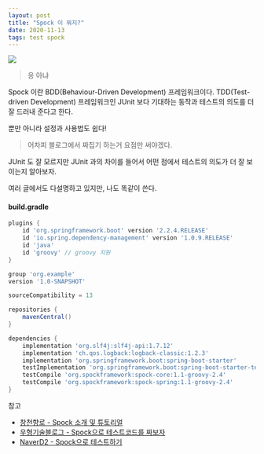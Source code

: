 ```yaml
---
layout: post
title: "Spock 이 뭐지?"
date: 2020-11-13
tags: test spock
---
```



<img src="#" post-src="2020-11-13-about-spock.jpg">

> 응 아냐

Spock 이란 BDD(Behaviour-Driven Development) 프레임워크이다.
TDD(Test-driven Development) 프레임워크인 JUnit 보다 기대하는 동작과 테스트의 의도를 더 잘 드러내 준다고 한다.

뿐만 아니라 설정과 사용법도 쉽다!

> 어차피 블로그에서 짜집기 하는거 요점만 써야겠다.

JUnit 도 잘 모르지만 JUnit 과의 차이를 들어서 어떤 점에서 테스트의 의도가 더 잘 보이는지 알아보자.

여러 글에서도 다설명하고 있지만, 나도 똑같이 쓴다.

#### build.gradle
``` groovy
plugins {
    id 'org.springframework.boot' version '2.2.4.RELEASE'
    id 'io.spring.dependency-management' version '1.0.9.RELEASE'
    id 'java'
    id 'groovy' // groovy 지원
}

group 'org.example'
version '1.0-SNAPSHOT'

sourceCompatibility = 13

repositories {
    mavenCentral()
}

dependencies {
    implementation 'org.slf4j:slf4j-api:1.7.12'
    implementation 'ch.qos.logback:logback-classic:1.2.3'
    implementation 'org.springframework.boot:spring-boot-starter'
    testImplementation 'org.springframework.boot:spring-boot-starter-test'
    testCompile 'org.spockframework:spock-core:1.1-groovy-2.4'
    testCompile 'org.spockframework:spock-spring:1.1-groovy-2.4'
}
```






참고
- [창천향로 - Spock 소개 및 튜토리얼](https://jojoldu.tistory.com/228)
- [우형기술블로그 - Spock으로 테스트코드를 짜보자](https://woowabros.github.io/study/2018/03/01/spock-test.html)
- [NaverD2 - Spock으로 테스트하기](https://d2.naver.com/helloworld/568425)
